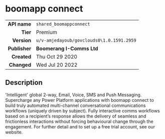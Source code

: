 # boomapp connect
| | |
|-:|-|
|**API name**|`shared_boomappconnect`|
|**Tier**|Premium|
|**Version**|`u/v-amjedayoub/govclouds0\1.0.1591.2959`|
|**Publisher**|**Boomerang I-Comms Ltd**|
|**Created**|Thu Oct 29 2020|
|**Changed**|Wed Jul 20 2022|

## Description
'Intelligent' global 2-way, Email, Voice, SMS and Push Messaging. Supercharge any Power Platform applications with boomapp connect to build truly automated multi-channel conversational communications workflows (uniquely driven by subject). Fully interactive comms workflows based on a recipient’s response allows the delivery of seamless and frictionless interactions without forcing behavioural change through the engagement. For further detail and to set up a free trial account, see our website.
